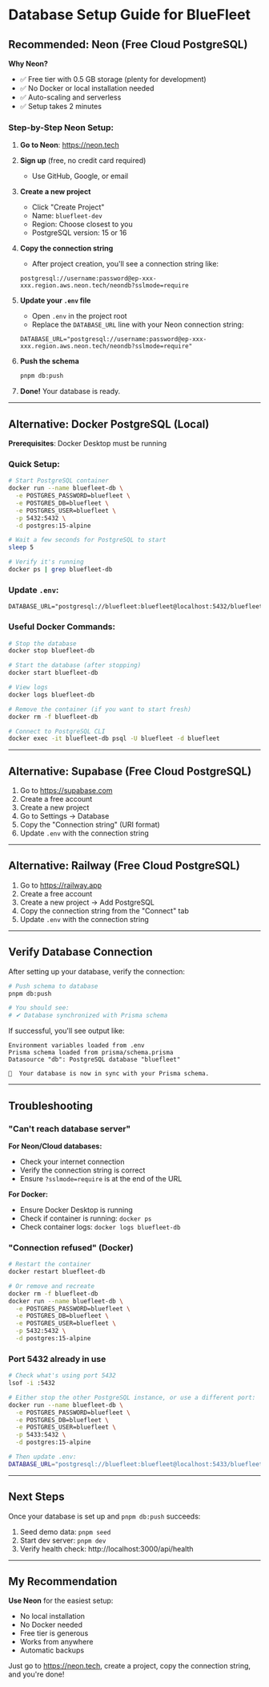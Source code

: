 # Database Setup Guide for BlueFleet

## Recommended: Neon (Free Cloud PostgreSQL)

**Why Neon?**
- ✅ Free tier with 0.5 GB storage (plenty for development)
- ✅ No Docker or local installation needed
- ✅ Auto-scaling and serverless
- ✅ Setup takes 2 minutes

### Step-by-Step Neon Setup:

1. **Go to Neon**: https://neon.tech

2. **Sign up** (free, no credit card required)
   - Use GitHub, Google, or email

3. **Create a new project**
   - Click "Create Project"
   - Name: `bluefleet-dev`
   - Region: Choose closest to you
   - PostgreSQL version: 15 or 16

4. **Copy the connection string**
   - After project creation, you'll see a connection string like:
   ```
   postgresql://username:password@ep-xxx-xxx.region.aws.neon.tech/neondb?sslmode=require
   ```

5. **Update your `.env` file**
   - Open `.env` in the project root
   - Replace the `DATABASE_URL` line with your Neon connection string:
   ```env
   DATABASE_URL="postgresql://username:password@ep-xxx-xxx.region.aws.neon.tech/neondb?sslmode=require"
   ```

6. **Push the schema**
   ```bash
   pnpm db:push
   ```

7. **Done!** Your database is ready.

---

## Alternative: Docker PostgreSQL (Local)

**Prerequisites**: Docker Desktop must be running

### Quick Setup:

```bash
# Start PostgreSQL container
docker run --name bluefleet-db \
  -e POSTGRES_PASSWORD=bluefleet \
  -e POSTGRES_DB=bluefleet \
  -e POSTGRES_USER=bluefleet \
  -p 5432:5432 \
  -d postgres:15-alpine

# Wait a few seconds for PostgreSQL to start
sleep 5

# Verify it's running
docker ps | grep bluefleet-db
```

### Update `.env`:

```env
DATABASE_URL="postgresql://bluefleet:bluefleet@localhost:5432/bluefleet"
```

### Useful Docker Commands:

```bash
# Stop the database
docker stop bluefleet-db

# Start the database (after stopping)
docker start bluefleet-db

# View logs
docker logs bluefleet-db

# Remove the container (if you want to start fresh)
docker rm -f bluefleet-db

# Connect to PostgreSQL CLI
docker exec -it bluefleet-db psql -U bluefleet -d bluefleet
```

---

## Alternative: Supabase (Free Cloud PostgreSQL)

1. Go to https://supabase.com
2. Create a free account
3. Create a new project
4. Go to Settings → Database
5. Copy the "Connection string" (URI format)
6. Update `.env` with the connection string

---

## Alternative: Railway (Free Cloud PostgreSQL)

1. Go to https://railway.app
2. Create a free account
3. Create a new project → Add PostgreSQL
4. Copy the connection string from the "Connect" tab
5. Update `.env` with the connection string

---

## Verify Database Connection

After setting up your database, verify the connection:

```bash
# Push schema to database
pnpm db:push

# You should see:
# ✔ Database synchronized with Prisma schema
```

If successful, you'll see output like:
```
Environment variables loaded from .env
Prisma schema loaded from prisma/schema.prisma
Datasource "db": PostgreSQL database "bluefleet"

🚀  Your database is now in sync with your Prisma schema.
```

---

## Troubleshooting

### "Can't reach database server"

**For Neon/Cloud databases:**
- Check your internet connection
- Verify the connection string is correct
- Ensure `?sslmode=require` is at the end of the URL

**For Docker:**
- Ensure Docker Desktop is running
- Check if container is running: `docker ps`
- Check container logs: `docker logs bluefleet-db`

### "Connection refused" (Docker)

```bash
# Restart the container
docker restart bluefleet-db

# Or remove and recreate
docker rm -f bluefleet-db
docker run --name bluefleet-db \
  -e POSTGRES_PASSWORD=bluefleet \
  -e POSTGRES_DB=bluefleet \
  -e POSTGRES_USER=bluefleet \
  -p 5432:5432 \
  -d postgres:15-alpine
```

### Port 5432 already in use

```bash
# Check what's using port 5432
lsof -i :5432

# Either stop the other PostgreSQL instance, or use a different port:
docker run --name bluefleet-db \
  -e POSTGRES_PASSWORD=bluefleet \
  -e POSTGRES_DB=bluefleet \
  -e POSTGRES_USER=bluefleet \
  -p 5433:5432 \
  -d postgres:15-alpine

# Then update .env:
DATABASE_URL="postgresql://bluefleet:bluefleet@localhost:5433/bluefleet"
```

---

## Next Steps

Once your database is set up and `pnpm db:push` succeeds:

1. Seed demo data: `pnpm seed`
2. Start dev server: `pnpm dev`
3. Verify health check: http://localhost:3000/api/health

---

## My Recommendation

**Use Neon** for the easiest setup:
- No local installation
- No Docker needed
- Free tier is generous
- Works from anywhere
- Automatic backups

Just go to https://neon.tech, create a project, copy the connection string, and you're done!

